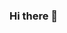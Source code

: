### Hi there 👋

<!--
**adm077/adm077** is a ✨ _special_ ✨ repository because its `README.md` (this file) appears on your GitHub profile.

# Mohammad Israrul Haque

## 👋 Hi, I’m Mohammad Israrul haque | @adm077 |

### 👀 I’m interested in learning and working with the community, open-source contribution

🌱 I'm currently learning & exploring DevOps tools like Kubernetes, Docker, Ansible, AWS, Jenkins, Terraform, CI/CD, Git & GitHub

💞️ I’m looking to collaborate on GitHub and open source projects related to cloud computing and cloud-native.

📫 How to reach me at israr.adm@gmail.com

#💻 My Skill Set :

![image](https://github.com/adm077/adm007/assets/139608052/8d0c82dc-dca2-4bdd-9b87-9e7b41abcf2a)










